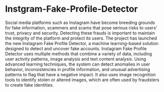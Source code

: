 # Instgram-Fake-Profile-Detector
Social media platforms such as Instagram have become breeding grounds for fake  information, scammers and scams that pose serious risks to users' trust, privacy and security. Detecting these frauds is important to maintain the integrity of the platform and protect its users. The project has launched the new Instagram Fake Profile Detector, a machine learning-based solution designed to detect and uncover fake accounts. 
Instagram Fake Profile Detector uses multiple methods that combine a variety of data, including user activity patterns, image analysis and text content analysis. Using advanced learning techniques, the system can detect anomalies in user behavior, inconsistencies in profile information, and unusual advertising patterns to flag that have a negative impact. It also uses image recognition tools to identify stolen or altered images, which are often used by fraudsters to create fake identities. 
